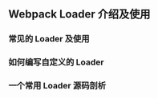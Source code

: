 ## Webpack Loader 介绍及使用 <!-- {docsify-ignore} -->

### 常见的 Loader 及使用

### 如何编写自定义的 Loader

### 一个常用 Loader 源码剖析
